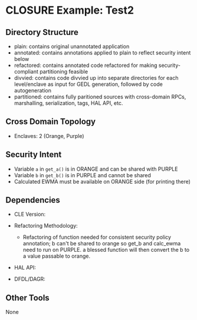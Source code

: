 # CLOSURE Example: Test2

## Directory Structure

* plain:       contains original unannotated application
* annotated:   contains annotations applied to plain to reflect security intent below
* refactored:  contains annotated code refactored for making security-compliant partitioning feasible
* divvied:     contains code divvied up into separate directories for each level/enclave as input for GEDL generation, followed by code autogeneration
* partitioned: contains fully paritioned sources with cross-domain RPCs, marshalling, serialization, tags, HAL API, etc.

## Cross Domain Topology

* Enclaves: 2 (Orange, Purple)

## Security Intent

* Variable `a` in `get_a()` is in ORANGE and can be shared with PURPLE
* Variable `b` in `get_b()` is in PURPLE and cannot be shared
* Calculated EWMA must be available on ORANGE side (for printing there)

## Dependencies

* CLE Version:
* Refactoring Methodology:
  
  * Refactoring of function needed for consistent security policy annotation; b can't be shared to orange so get_b and calc_ewma need to run on PURPLE. a blessed function will then convert the b to a value passable to orange.

* HAL API:
* DFDL/DAGR:

## Other Tools

None
